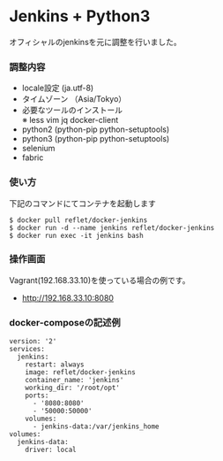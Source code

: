 # Jenkins + Python3

オフィシャルのjenkinsを元に調整を行いました。

### 調整内容

* locale設定 (ja.utf-8)
* タイムゾーン （Asia/Tokyo）
* 必要なツールのインストール  
※ less vim jq docker-client
* python2 (python-pip python-setuptools)
* python3 (python-pip python-setuptools)
* selenium
* fabric

### 使い方

下記のコマンドにてコンテナを起動します

```
$ docker pull reflet/docker-jenkins
$ docker run -d --name jenkins reflet/docker-jenkins
$ docker run exec -it jenkins bash
```

### 操作画面
Vagrant(192.168.33.10)を使っている場合の例です。

* http://192.168.33.10:8080

### docker-composeの記述例

```
version: '2'
services:
  jenkins:
    restart: always
    image: reflet/docker-jenkins
    container_name: 'jenkins'
    working_dir: '/root/opt'
    ports:
      - '8080:8080'
      - '50000:50000'
    volumes:
      - jenkins-data:/var/jenkins_home
volumes:
  jenkins-data:
    driver: local
```
